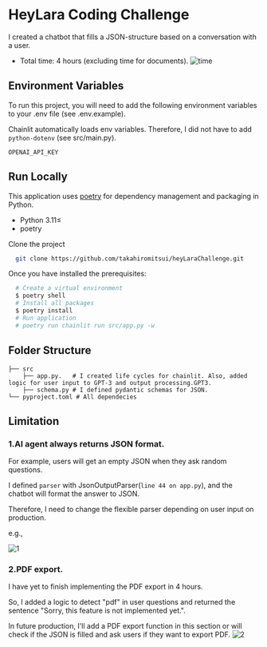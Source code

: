 
# HeyLara Coding Challenge
I created a chatbot that fills a JSON-structure based on a conversation with a user.

- Total time: 4 hours (excluding time for documents).
![time](https://github.com/takahiromitsui/heyLaraChallenge/assets/78789212/af19bd3f-c1d0-4120-aea1-f4520e54f5aa)




## Environment Variables

To run this project, you will need to add the following environment variables to your .env file (see .env.example).

Chainlit automatically loads env variables. Therefore, I did not have to add `python-dotenv` (see src/main.py).

`OPENAI_API_KEY`


## Run Locally
This application uses [poetry](https://python-poetry.org/docs/#installation) for dependency management and packaging in Python.

- Python 3.11≤
- poetry

Clone the project

```bash
  git clone https://github.com/takahiromitsui/heyLaraChallenge.git
```

Once you have installed the prerequisites:

```bash
  # Create a virtual environment
  $ poetry shell
  # Install all packages
  $ poetry install
  # Run application
  # poetry run chainlit run src/app.py -w
```


## Folder Structure

    ├── src                     
        ├── app.py.   # I created life cycles for chainlit. Also, added logic for user input to GPT-3 and output processing.GPT3.                
        ├── schema.py # I defined pydantic schemas for JSON.
    └── pyproject.toml # All dependecies




## Limitation

### 1.AI agent always returns JSON format.
For example, users will get an empty JSON when they ask random questions.

I defined `parser` with JsonOutputParser(`line 44 on app.py`), and the chatbot will format the answer to JSON.

Therefore, I need to change the flexible parser depending on user input on production.

e.g.,

![1](https://github.com/takahiromitsui/heyLaraChallenge/assets/78789212/9cb65e28-ec96-4370-aa62-70d827d87b76)

### 2.PDF export.
I have yet to finish implementing the PDF export in 4 hours.

So, I added a logic to detect "pdf" in user questions and returned the sentence "Sorry, this feature is not implemented yet.".

In future production, I'll add a PDF export function in this section or will check if the JSON is filled and ask users if they want to export PDF.
![2](https://github.com/takahiromitsui/heyLaraChallenge/assets/78789212/e3183e79-0f95-402b-882f-e983b1ecaede)



